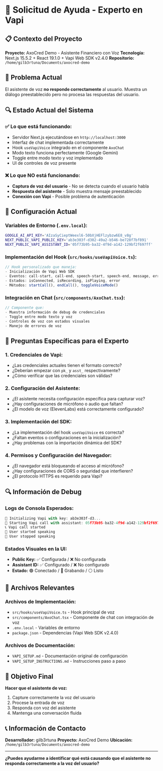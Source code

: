 # 🎤 Solicitud de Ayuda - Experto en Vapi

## 📋 Contexto del Proyecto
**Proyecto:** AxoCred Demo - Asistente Financiero con Voz
**Tecnología:** Next.js 15.5.2 + React 19.1.0 + Vapi Web SDK v2.4.0
**Repositorio:** `/home/gilb3rtuna/Documents/axocred-demo`

## 🚨 Problema Actual
El asistente de voz **no responde correctamente** al usuario. Muestra un diálogo preestablecido pero no procesa las respuestas del usuario.

## 🔍 Estado Actual del Sistema

### ✅ Lo que está funcionando:
- Servidor Next.js ejecutándose en `http://localhost:3000`
- Interfaz de chat implementada correctamente
- Hook `useVapiVoice` integrado en el componente `AxoChat`
- Modo texto funciona perfectamente (Google Gemini)
- Toggle entre modo texto y voz implementado
- UI de controles de voz presente

### ❌ Lo que NO está funcionando:
- **Captura de voz del usuario** - No se detecta cuando el usuario habla
- **Respuesta del asistente** - Solo muestra mensaje preestablecido
- **Conexión con Vapi** - Posible problema de autenticación

## 🔧 Configuración Actual

### Variables de Entorno (`.env.local`):
```bash
GOOGLE_AI_API_KEY='AIzaSyCieptWeexl6-50bXjHEFlzybzw6E8_v8g'
NEXT_PUBLIC_VAPI_PUBLIC_KEY='ab3e303f-d302-49a2-b546-be728f7bf891'
NEXT_PUBLIC_VAPI_ASSISTANT_ID='05f73b95-ba32-4f9d-a142-129bf2f697ff'
```

### Implementación del Hook (`src/hooks/useVapiVoice.ts`):
```typescript
// Hook personalizado que maneja:
- Inicialización de Vapi Web SDK
- Eventos: call-start, call-end, speech-start, speech-end, message, error
- Estados: isConnected, isRecording, isPlaying, error
- Métodos: startCall(), endCall(), toggleVoiceMode()
```

### Integración en Chat (`src/components/AxoChat.tsx`):
```typescript
// Componente que:
- Muestra información de debug de credenciales
- Toggle entre modo texto y voz
- Controles de voz con estados visuales
- Manejo de errores de voz
```

## 🎯 Preguntas Específicas para el Experto

### 1. **Credenciales de Vapi:**
- ¿Las credenciales actuales tienen el formato correcto?
- ¿Deberían empezar con `pk_` y `asst_` respectivamente?
- ¿Cómo verificar que las credenciales son válidas?

### 2. **Configuración del Asistente:**
- ¿El asistente necesita configuración específica para capturar voz?
- ¿Hay configuraciones de micrófono o audio que faltan?
- ¿El modelo de voz (ElevenLabs) está correctamente configurado?

### 3. **Implementación del SDK:**
- ¿La implementación del hook `useVapiVoice` es correcta?
- ¿Faltan eventos o configuraciones en la inicialización?
- ¿Hay problemas con la importación dinámica del SDK?

### 4. **Permisos y Configuración del Navegador:**
- ¿El navegador está bloqueando el acceso al micrófono?
- ¿Hay configuraciones de CORS o seguridad que interfieren?
- ¿El protocolo HTTPS es requerido para Vapi?

## 🔍 Información de Debug

### Logs de Consola Esperados:
```javascript
🔧 Initializing Vapi with key: ab3e303f-d3...
🚀 Starting Vapi call with assistant: 05f73b95-ba32-4f9d-a142-129bf2f697ff
📞 Vapi call started
🎤 User started speaking
🎤 User stopped speaking
```

### Estados Visuales en la UI:
- **Public Key:** ✅ Configurada / ❌ No configurada
- **Assistant ID:** ✅ Configurado / ❌ No configurado  
- **Estado:** 🟢 Conectado / 🔴 Grabando / ⚪ Listo

## 📁 Archivos Relevantes

### Archivos de Implementación:
- `src/hooks/useVapiVoice.ts` - Hook principal de voz
- `src/components/AxoChat.tsx` - Componente de chat con integración de voz
- `.env.local` - Variables de entorno
- `package.json` - Dependencias (Vapi Web SDK v2.4.0)

### Archivos de Documentación:
- `VAPI_SETUP.md` - Documentación original de configuración
- `VAPI_SETUP_INSTRUCTIONS.md` - Instrucciones paso a paso

## 🎯 Objetivo Final
**Hacer que el asistente de voz:**
1. Capture correctamente la voz del usuario
2. Procese la entrada de voz
3. Responda con voz del asistente
4. Mantenga una conversación fluida

## 📞 Información de Contacto
**Desarrollador:** gilb3rtuna
**Proyecto:** AxoCred Demo
**Ubicación:** `/home/gilb3rtuna/Documents/axocred-demo`

---

**¿Puedes ayudarme a identificar qué está causando que el asistente no responda correctamente a la voz del usuario?**
